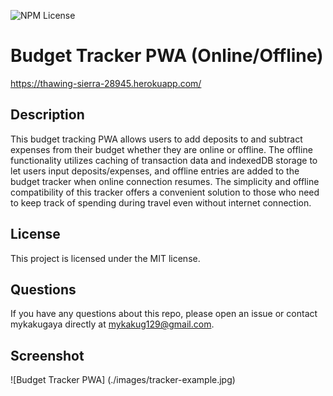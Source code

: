 ![NPM License](https://img.shields.io/static/v1?label=license&message=MIT&color=brightgreen)

# Budget Tracker PWA (Online/Offline)
https://thawing-sierra-28945.herokuapp.com/

## Description
This budget tracking PWA allows users to add deposits to and subtract expenses from their budget whether they are online or offline. The offline functionality utilizes caching of transaction data and indexedDB storage to let users input deposits/expenses, and offline entries are added to the budget tracker when online connection resumes. The simplicity and offline compatibility of this tracker offers a convenient solution to those who need to keep track of spending during travel even without internet connection.

## License
This project is licensed under the MIT license.

## Questions
If you have any questions about this repo, please open an issue or contact mykakugaya directly at mykakug129@gmail.com.

## Screenshot
![Budget Tracker PWA] (./images/tracker-example.jpg)